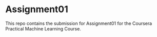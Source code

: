 # Assignment01
This repo contains the submission for Assignment01 for the Coursera Practical Machine Learning Course.
